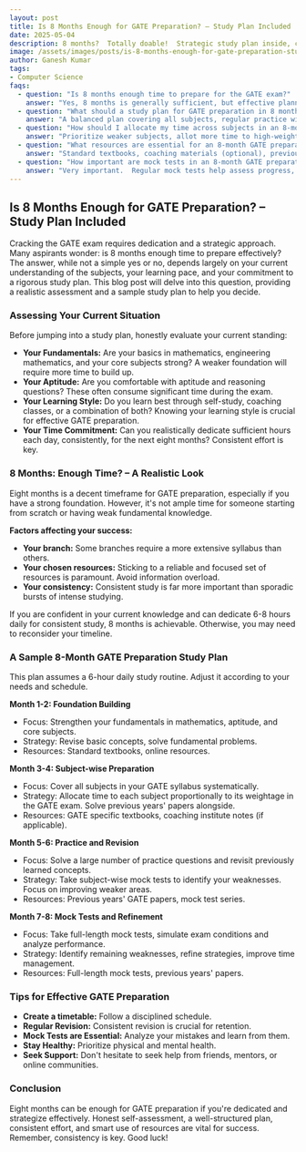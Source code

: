 ```yaml
---
layout: post
title: Is 8 Months Enough for GATE Preparation? – Study Plan Included
date: 2025-05-04
description: 8 months?  Totally doable!  Strategic study plan inside, covering all subjects & practice tests.  Maximize your time, ace GATE 2024!
image: /assets/images/posts/is-8-months-enough-for-gate-preparation-study-plan-included.webp
author: Ganesh Kumar
tags:
- Computer Science
faqs:
  - question: "Is 8 months enough time to prepare for the GATE exam?"
    answer: "Yes, 8 months is generally sufficient, but effective planning and consistent effort are crucial."
  - question: "What should a study plan for GATE preparation in 8 months include?"
    answer: "A balanced plan covering all subjects, regular practice with previous year papers, mock tests, and focused revision."
  - question: "How should I allocate my time across subjects in an 8-month plan?"
    answer: "Prioritize weaker subjects, allot more time to high-weightage topics, and ensure regular revision of all subjects throughout."
  - question: "What resources are essential for an 8-month GATE preparation?"
    answer: "Standard textbooks, coaching materials (optional), previous year question papers, online resources, and a reliable mock test series."
  - question: "How important are mock tests in an 8-month GATE preparation plan?"
    answer: "Very important.  Regular mock tests help assess progress, identify weak areas, and simulate exam conditions, improving time management and reducing exam anxiety."
---
```


## Is 8 Months Enough for GATE Preparation? – Study Plan Included

Cracking the GATE exam requires dedication and a strategic approach.  Many aspirants wonder: is 8 months enough time to prepare effectively? The answer, while not a simple yes or no, depends largely on your current understanding of the subjects, your learning pace, and your commitment to a rigorous study plan.  This blog post will delve into this question, providing a realistic assessment and a sample study plan to help you decide.

### Assessing Your Current Situation

Before jumping into a study plan, honestly evaluate your current standing:

* **Your Fundamentals:**  Are your basics in mathematics, engineering mathematics, and your core subjects strong? A weaker foundation will require more time to build up.
* **Your Aptitude:** Are you comfortable with aptitude and reasoning questions? These often consume significant time during the exam.
* **Your Learning Style:**  Do you learn best through self-study, coaching classes, or a combination of both? Knowing your learning style is crucial for effective GATE preparation.
* **Your Time Commitment:** Can you realistically dedicate sufficient hours each day, consistently, for the next eight months? Consistent effort is key.


### 8 Months: Enough Time? – A Realistic Look

Eight months is a decent timeframe for GATE preparation, especially if you have a strong foundation. However, it's not ample time for someone starting from scratch or having weak fundamental knowledge.

**Factors affecting your success:**

* **Your branch:** Some branches require a more extensive syllabus than others.
* **Your chosen resources:** Sticking to a reliable and focused set of resources is paramount. Avoid information overload.
* **Your consistency:** Consistent study is far more important than sporadic bursts of intense studying.

If you are confident in your current knowledge and can dedicate 6-8 hours daily for consistent study, 8 months is achievable.  Otherwise, you may need to reconsider your timeline.


### A Sample 8-Month GATE Preparation Study Plan

This plan assumes a 6-hour daily study routine. Adjust it according to your needs and schedule.

**Month 1-2: Foundation Building**

* Focus:  Strengthen your fundamentals in mathematics, aptitude, and core subjects.
* Strategy: Revise basic concepts, solve fundamental problems.
* Resources: Standard textbooks, online resources.

**Month 3-4: Subject-wise Preparation**

* Focus: Cover all subjects in your GATE syllabus systematically.
* Strategy: Allocate time to each subject proportionally to its weightage in the GATE exam. Solve previous years' papers alongside.
* Resources: GATE specific textbooks, coaching institute notes (if applicable).

**Month 5-6: Practice and Revision**

* Focus:  Solve a large number of practice questions and revisit previously learned concepts.
* Strategy:  Take subject-wise mock tests to identify your weaknesses. Focus on improving weaker areas.
* Resources:  Previous years' GATE papers, mock test series.


**Month 7-8: Mock Tests and Refinement**

* Focus:  Take full-length mock tests, simulate exam conditions and analyze performance.
* Strategy:  Identify remaining weaknesses, refine strategies, improve time management.
* Resources:  Full-length mock tests, previous years' papers.


###  Tips for Effective GATE Preparation

* **Create a timetable:** Follow a disciplined schedule.
* **Regular Revision:** Consistent revision is crucial for retention.
* **Mock Tests are Essential:** Analyze your mistakes and learn from them.
* **Stay Healthy:** Prioritize physical and mental health.
* **Seek Support:**  Don't hesitate to seek help from friends, mentors, or online communities.


### Conclusion

Eight months can be enough for GATE preparation if you're dedicated and strategize effectively.  Honest self-assessment, a well-structured plan, consistent effort, and smart use of resources are vital for success.  Remember, consistency is key.  Good luck!